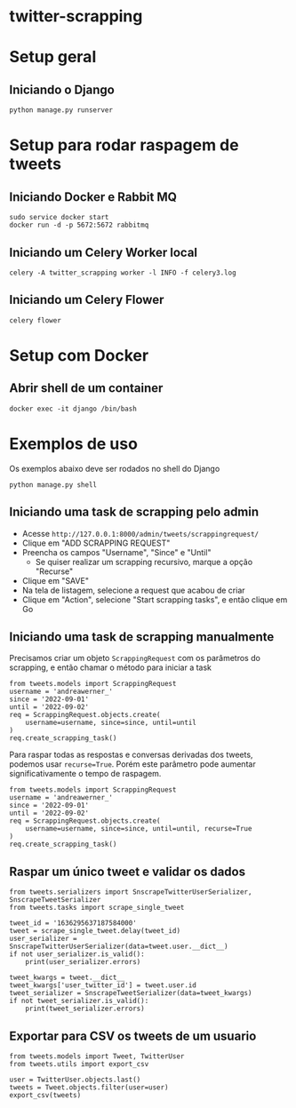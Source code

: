# twitter-scrapping

# Setup geral

## Iniciando o Django
```
python manage.py runserver
```

# Setup para rodar raspagem de tweets

## Iniciando Docker e Rabbit MQ
```
sudo service docker start
docker run -d -p 5672:5672 rabbitmq
```

## Iniciando um Celery Worker local
```
celery -A twitter_scrapping worker -l INFO -f celery3.log
```

## Iniciando um Celery Flower
```
celery flower
```

# Setup com Docker

## Abrir shell de um container
```
docker exec -it django /bin/bash
```

# Exemplos de uso

Os exemplos abaixo deve ser rodados no shell do Django
```
python manage.py shell
```

## Iniciando uma task de scrapping pelo admin

- Acesse `http://127.0.0.1:8000/admin/tweets/scrappingrequest/`
- Clique em "ADD SCRAPPING REQUEST"
- Preencha os campos "Username", "Since" e "Until"
    - Se quiser realizar um scrapping recursivo, marque a opção "Recurse"
- Clique em "SAVE"
- Na tela de listagem, selecione a request que acabou de criar
- Clique em "Action", selecione "Start scrapping tasks", e então clique em Go

## Iniciando uma task de scrapping manualmente

Precisamos criar um objeto `ScrappingRequest` com os parâmetros do scrapping, e então chamar o método para iniciar a task
```
from tweets.models import ScrappingRequest
username = 'andreawerner_'
since = '2022-09-01'
until = '2022-09-02'
req = ScrappingRequest.objects.create(
    username=username, since=since, until=until
)
req.create_scrapping_task()
```

Para raspar todas as respostas e conversas derivadas dos tweets, podemos usar `recurse=True`.
Porém este parâmetro pode aumentar significativamente o tempo de raspagem.
```
from tweets.models import ScrappingRequest
username = 'andreawerner_'
since = '2022-09-01'
until = '2022-09-02'
req = ScrappingRequest.objects.create(
    username=username, since=since, until=until, recurse=True
)
req.create_scrapping_task()
```

## Raspar um único tweet e validar os dados
```
from tweets.serializers import SnscrapeTwitterUserSerializer, SnscrapeTweetSerializer
from tweets.tasks import scrape_single_tweet

tweet_id = '1636295637187584000'
tweet = scrape_single_tweet.delay(tweet_id)
user_serializer = SnscrapeTwitterUserSerializer(data=tweet.user.__dict__)
if not user_serializer.is_valid():
    print(user_serializer.errors)

tweet_kwargs = tweet.__dict__
tweet_kwargs['user_twitter_id'] = tweet.user.id
tweet_serializer = SnscrapeTweetSerializer(data=tweet_kwargs)
if not tweet_serializer.is_valid():
    print(tweet_serializer.errors)
```

## Exportar para CSV os tweets de um usuario
```
from tweets.models import Tweet, TwitterUser
from tweets.utils import export_csv

user = TwitterUser.objects.last()
tweets = Tweet.objects.filter(user=user)
export_csv(tweets)
```